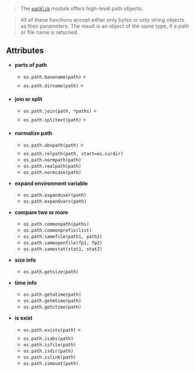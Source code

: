 > The [`pathlib`](./pathlib.md) module offers high-level path objects.

> All of these functions accept either only bytes or only string objects as their parameters. The result is an object of the same type, if a path or file name is returned.

## Attributes

- **parts of path**
    - `os.path.basename(path)` :star:
    - `os.path.dirname(path)` :star:

- **join or split**
    - `os.path.join(path, *paths)` :star:
    - `os.path.splitext(path)` :star:

- **normalize path**
    - `os.path.abspath(path)` :star:
    - `os.path.relpath(path, start=os.curdir)`
    - `os.path.normpath(path)`
    - `os.path.realpath(path)`
    - `os.path.normcase(path)`

- **expand environment variable**
    - `os.path.expanduser(path)`
    - `os.path.expandvars(path)`

- **compare two or more**
    - `os.path.commonpath(paths)`
    - `os.path.commonprefix(list)`
    - `os.path.samefile(path1, path2)`
    - `os.path.sameopenfile(fp1, fp2)`
    - `os.path.samestat(stat1, stat2)`

- **size info**
    - `os.path.getsize(path)`

- **time info**
    - `os.path.getatime(path)`
    - `os.path.getmtime(path)`
    - `os.path.getctime(path)`

- **is exist**
    - `os.path.exists(path)` :star:
    - `os.path.isabs(path)`
    - `os.path.isfile(path)`
    - `os.path.isdir(path)`
    - `os.path.islink(path)`
    - `os.path.ismount(path)`
